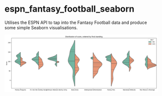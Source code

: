 # espn_fantasy_football_seaborn

Utilises the ESPN API to tap into the Fantasy Football data and produce some simple Seaborn visualisations.


<img src="./image.png">
